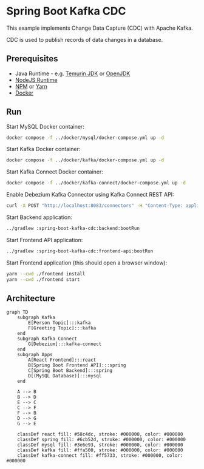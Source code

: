 # Spring Boot Kafka CDC

This example implements Change Data Capture (CDC) with Apache Kafka.

CDC is used to publish records of data changes in a database.

## Prerequisites

* Java Runtime - e.g. [Temurin JDK](https://adoptium.net) or [OpenJDK](https://openjdk.org)
* [NodeJS Runtime](https://nodejs.org)
* [NPM](https://www.npmjs.com) or [Yarn](https://yarnpkg.com)
* [Docker](https://www.docker.com)

## Run

Start MySQL Docker container:
```bash
docker compose -f ../docker/mysql/docker-compose.yml up -d
```

Start Kafka Docker container:
```bash
docker compose -f ../docker/kafka/docker-compose.yml up -d
```

Start Kafka Connect Docker container:
```bash
docker compose -f ../docker/kafka-connect/docker-compose.yml up -d
```

Enable Debezium Kafka Connector using Kafka Connect REST API:
```bash
curl -X POST "http://localhost:8083/connectors" -H "Content-Type: application/json" -d @../docker/kafka-connect/resources/mysql-source-connector-config.json
```

Start Backend application:
```bash
../gradlew :spring-boot-kafka-cdc:backend:bootRun
```

Start Frontend API application:

```bash
../gradlew :spring-boot-kafka-cdc:frontend-api:bootRun
```

Start Frontend application (this should open a browser window):
```bash
yarn --cwd ./frontend install
yarn --cwd ./frontend start
```

## Architecture

```mermaid
graph TD
    subgraph Kafka
        E[Person Topic]:::kafka
        F[Greeting Topic]:::kafka
    end
    subgraph Kafka Connect
        G[Debezium]:::kafka-connect
    end
    subgraph Apps
        A[React Frontend]:::react
        B[Spring Boot Frontend API]:::spring
        C[Spring Boot Backend]:::spring
        D[(MySQL Database)]:::mysql
    end
    
    A --> B
    B --> D
    E --> C
    C --> F
    F --> B
    D --> G
    G --> E
    
    classDef react fill: #58c4dc, stroke: #000000, color: #000000
    classDef spring fill: #6cb52d, stroke: #000000, color: #000000
    classDef mysql fill: #3e6e93, stroke: #000000, color: #000000
    classDef kafka fill: #ffa500, stroke: #000000, color: #000000
    classDef kafka-connect fill: #ff5733, stroke: #000000, color: #000000
```
